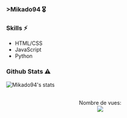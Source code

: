 ### >Mikado94 🎖️

### Skills ⚡


- HTML/CSS
- JavaScript
- Python

### Github Stats ⚠️

![Mikado94's stats](https://github-readme-stats.vercel.app/api/top-langs/?username=domenic&show_icons=true&theme=radical)


<p align="center"> 
  <br>Nombre de vues: <br>
  <a target="_blank" rel="noopener noreferrer" href="https://camo.githubusercontent.com/a82b9e77b54baf65c6e5291ce631a39b9a576e54f6e7752ef41a3ad7ed6d65c1/68747470733a2f2f70726f66696c652d636f756e7465722e676c697463682e6d652f4e6f7450756e63686e6f782f636f756e742e737667"><img src="https://camo.githubusercontent.com/a82b9e77b54baf65c6e5291ce631a39b9a576e54f6e7752ef41a3ad7ed6d65c1/68747470733a2f2f70726f66696c652d636f756e7465722e676c697463682e6d652f4e6f7450756e63686e6f782f636f756e742e737667" data-canonical-src="https://profile-counter.glitch.me/Mikado94/count.svg" style="max-width:100%;"></a>
</p>

